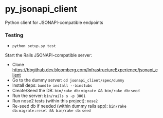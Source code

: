 py_jsonapi_client
=================

Python client for JSONAPI-compatible endpoints

### Testing

* `python setup.py test`

Start the Rails JSONAPI-compatible server:

* Clone https://bbgithub.dev.bloomberg.com/InfrastructureExperience/jsonapi_client
* Go to the dummy server: `cd jsonapi_client/spec/dummy`
* Install deps: `bundle install --binstubs`
* Create/Seed the DB: `bin/rake db:migrate && bin/rake db:seed`
* Run the server: `bin/rails s -p 3001`
* Run nose2 tests (within this project): `nose2`
* Re-seed db if needed (within dummy rails app): `bin/rake
  db:migrate:reset && bin/rake db:seed`
